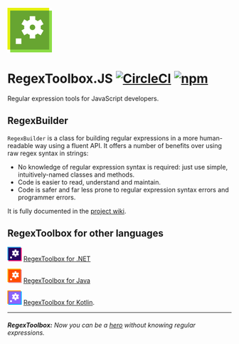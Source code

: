 ![icon](artwork/RegexToolbox-icon-100.png)

# RegexToolbox.JS [![CircleCI](https://circleci.com/gh/markwhitaker/RegexToolbox.JS.svg?style=shield)](https://circleci.com/gh/markwhitaker/RegexToolbox.JS) [![npm](https://img.shields.io/npm/dw/regextoolbox)](https://www.npmjs.com/package/regextoolbox)

Regular expression tools for JavaScript developers.


## RegexBuilder

`RegexBuilder` is a class for building regular expressions in a more human-readable way using a fluent API. It offers a number of benefits over using raw regex syntax in strings:

 - No knowledge of regular expression syntax is required: just use simple, intuitively-named classes and methods.
 - Code is easier to read, understand and maintain.
 - Code is safer and far less prone to regular expression syntax errors and programmer errors.

It is fully documented in the [project wiki](https://github.com/markwhitaker/RegexToolbox.JS/wiki).

## RegexToolbox for other languages

![icon](https://raw.githubusercontent.com/markwhitaker/RegexToolbox.NET/master/Artwork/RegexToolbox-icon-32.png) [RegexToolbox for .NET](https://github.com/markwhitaker/RegexToolbox.NET)

![icon](https://raw.githubusercontent.com/markwhitaker/RegexToolbox.Java/master/artwork/RegexToolbox-icon-32.png) [RegexToolbox for Java](https://github.com/markwhitaker/RegexToolbox.Java)

![icon](https://raw.githubusercontent.com/markwhitaker/RegexToolbox.kt/master/artwork/RegexToolbox-icon-32.png) [RegexToolbox for Kotlin](https://github.com/markwhitaker/RegexToolbox.kt).

---
###### **RegexToolbox:** Now you can be a [hero](https://xkcd.com/208/) without knowing regular expressions.
